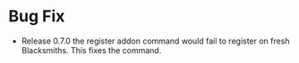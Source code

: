 # Bug Fix

- Release 0.7.0 the register addon command would fail to register 
  on fresh Blacksmiths.  This fixes the command.
  
